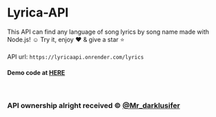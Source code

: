 # Lyrica-API

This API can find any language of song lyrics by song name made with Node.js! ☺ Try it, enjoy ♥ & give a star ⭐ 
<br><br>
API url: ```
    https://lyricaapi.onrender.com/lyrics
    ```
#### Demo code at [HERE](https://github.com/Darklusifer/Lyrica-API/blob/main/lyrics.py)
<br>

### API ownership alright received ©️ [@Mr_darklusifer](https://t.me/itz_darklusiferbot)
